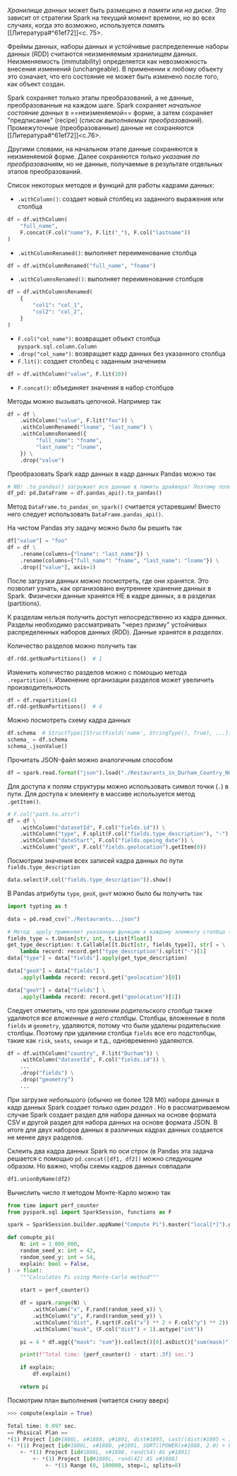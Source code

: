 _Хранилище данных_ может быть размещено _в памяти_ или _на диске_. Это зависит от стратегии Spark на текущий момент времени, но во всех случаях, когда это возможно, используется _память_ [[Литература#^61ef72]]<c. 75>.

Фреймы данных, наборы данных и устойчивые распределенные наборы данных (RDD) считаются неизменяемым хранилищем данных. Неизменяемость (immutability) определяется как невозможность внесения изменений (unchangeable). В применении к любому объекту это означает, что его состояние не может быть изменено после того, как объект создан.

Spark сохраняет только этапы преобразований, а не данные, преобразованные на каждом шаге. Spark сохраняет _начальное состояние данных_  в ==неизменяемой== форме, а затем сохраняет "предписание" (recipe) (_список выполняемых преобразований_). Промежуточные (преобразованные) данные не сохраняются [[Литература#^61ef72]]<c.76>.

Другими словами, на начальном этапе данные сохраняются в неизменяемой форме. Далее сохраняются _только указания по преобразованиям_, но не данные, получаемые в результате отдельных этапов преобразований.

Список некоторых методов и функций для работы кадрами данных:
- `.withColumn()`:  создает новый столбец из заданного выражения или столбца
```python
df = df.withColumn(
	"full_name",
	F.concat(F.col("name"), F.lit("_"), F.col("lastname"))
)
```
- `.withColumnRenamed()`: выполняет переименование столбца
```python
df = df.withColumnRenamed("full_name", "fname")
```
- `.withColumnsRenamed()`: выполняет переименование столбцов
```python
df = df.withColumnsRenamed(
	{
        "col1": "col_1",
        "col2": "col_2",
	}
)
```
- `F.col("col_name")`: возвращает объект столбца `pyspark.sql.column.Column`
- `.drop("col_name")`: возвращает кадр данных без указанного столбца
- `F.lit()`: создает столбец с заданным значением
```python
df = df.withColumn("value", F.lit(10))
```
- `F.concat()`: объединяет значения в набор столбцов

Методы можно вызывать цепочкой. Например так
```python
df = df \
    .withColumn("value", F.lit("foo")) \
    .withColumnRenamed("lname", "last_name") \
    .withColumnsRenamed({
		 "full_name": "fname",
		 "last_name": "lname",
    }) \
    .drop("value")
```

Преобразовать Spark кадр данных в кадр данных Pandas можно так
```python
# NB! .to_pandas() загружает все данные в память драйвера! Поэтому пользоваться нужно осторожно, в предположении, что итоговый кадр данных небольшой и может поместиться в памяти драйвера
df_pd: pd.DataFrame = df.pandas_api().to_pandas()
```

Метод `DataFrame.to_pandas_on_spark()` считается устаревшим! Вместо него следует использовать `DataFrame.pandas_api()`.

На чистом Pandas эту задачу можно было бы решить так
```python
df["value"] = "foo"
df = df \
    .rename(columns={"lname": "last_name"}) \
    .rename(columns={"full_name": "fname", "last_name": "lname"}) \
    .drop(["value"], axis=1)
```

После загрузки данных можно посмотреть, где они хранятся. Это позволит узнать, как организовано внутреннее хранение данных в Spark. Физически данные хранятся НЕ в кадре данных, а в разделах (partitions).

К разделам нельзя получить доступ непосредственно из кадра данных. Разделы необходимо рассматривать "через призму" устойчивых распределенных наборов данных (RDD). Данные хранятся в _разделах_.

Количество разделов можно получить так
```python
df.rdd.getNumPartitions()  # 1
```

Изменить количество разделов можно с помощью метода `.repartition()`. Изменение организации разделов может увеличить производительность
```python
df = df.repartition(4)
df.rdd.getNumPartitions()  # 4
```

Можно посмотреть схему кадра данных
```python
df.schema  # StructType([StructField('name', StringType(), True), ...])
schema_ = df.schema
schema_.jsonValue()
```

Прочитать JSON-файл можно аналогичным способом
```python
df = spark.read.format("json").load("./Restaurants_in_Durham_Country_NC.json")
```

Для доступа к полям структуры можно использовать символ точки (`.`) в пути. Для доступа к элементу в массиве используется метод `.getItem()`.
```python
# F.col("path.to.attr")
df = df \
    .withColumn("datasetId", F.col("fields.id")) \
    .withColumn("type", F.split(F.col("fields.type_description"), "-").getItem(1)) \
    .withColumn("dateStart", F.col("fields.opeing_date")) \
    .withColumn("geoX", F.col("fields.geolocation").getItem(0))
```

Посмотрим значения всех записей кадра данных по пути `fields.type_description`
```python
data.select(F.col("fields.type_description")).show()
```

В Pandas атрибуты `type`, `geoX`, `geoY` можно было бы получить так
```python
import typting as t

data = pd.read_csv("./Restaurants...json")

# Метод .apply применяет указанную функцию к каждому элементу столбца (Series) `fields`
fields_type = t.Union[str, int, t.List[float]]
get_type_description: t.Callable[[t.Dict[str, fields_type]], str] = \
    lambda record: record.get("type_description").split("-")[1]
data["type"] = data["fields"].apply(get_type_description)

data["geoX"] = data["fields"] \
    .apply(lambda record: record.get("geolocation")[0])

data["geoY"] = data["fields"] \
    .apply(lambda record: record.get("geolocation")[1])
```

Следует отметить, что при _удалении родительского столбца_ также удаляются _все вложенные в него столбцы_. Столбцы, вложенные в поля `fields` и `geometry`, удаляются, потому что были удалены родительские столбцы. Поэтому при удалении столбца `fields` все его подстолбцы, такие как `risk`, `seats`, `sewage` и т.д., одновременно удаляются.
```python
df = df.withColumn("country", F.lit("Durham")) \
    .withColumn("datasetId", F.col("fields.id")) \
    ...
    .drop("fields") \
    .drop("geometry")
    ...
```

При загрузке _небольшого_ (обычно не более 128 Мб) набора данных в кадр данных Spark создает _только один раздел_ . Но в рассматриваемом случае Spark создает раздел для набора данных на основе формата CSV и другой раздел для набора данных на основе формата JSON. 
В итоге для двух наборов данных в различных кадрах данных создается не менее двух разделов.

Склеить два кадра данных Spark по оси строк (в Pandas эта задача решается с помощью `pd.concat([df1, df2])` можно следующим образом. Но важно, чтобы схемы кадров данных совпадали
```python
df1.unionByName(df2)
```

Вычислить число $\pi$ методом Монте-Карло можно так
```python
from time import perf_counter
from pyspark.sql import SparkSession, functions as F

spark = SparkSession.builder.appName("Compute Pi").master("local[*]").getOrCreate()

def comupte_pi(
	N: int = 1_000_000,
	random_seed_x: int = 42,
	random_seed_y: int = 54,
    explain: bool = False,
) -> float:
    """Calculates Pi using Monte-Carlo method"""
    
    start = perf_counter()

	df = spark.range(N) \
	    .withColumn("x", F.rand(random_seed_x)) \
	    .withColumn("y", F.rand(random_seed_y)) \
	    .withColumn("dist", F.sqrt(F.col("x") ** 2 + F.col("y") ** 2)) \
	    .withColumn("mask", (F.col("dist") < 1).astype("int"))

    pi = 4 * df.agg({"mask": "sum"}).collect()[0].asDict()["sum(mask)"] / df.count()

    print(f"Total time: {perf_counter() - start:.3f} sec.")

    if explain:
        df.explain()

    return pi
```

Посмотрим план выполнения (читается снизу вверх)
```python
>>> compute(explain = True)

Total time: 0.097 sec.
== Phisical Plan ==
*(1) Project [id#1886L, x#1888, y#1891, dist#1895, cast((dist(#1895 < 1.0) as int) AS mask#1900)]
+- *(1) Project [id#1886L, x#1888, y#1891, SQRT((POWER(x#1888, 2.0) + POWER(y#1891, 2.0))) AS dist#1895]
    +- *(1) Project [id#1886L, x#1888, rand(54) AS y#1891]
        +- *(1) Project [id#1886L, rand(42) AS x#1888]
		    +- *(1) Range (0, 100000, step=1, splits=8)
```

